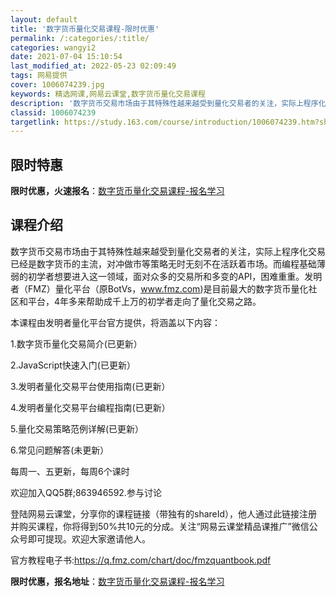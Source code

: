 ```yaml
---
layout: default
title: '数字货币量化交易课程-限时优惠'
permalink: /:categories/:title/
categories: wangyi2
date: 2021-07-04 15:10:54
last_modified_at: 2022-05-23 02:09:49
tags: 网易提供
cover: 1006074239.jpg
keywords: 精选网课,网易云课堂,数字货币量化交易课程
description: '数字货币交易市场由于其特殊性越来越受到量化交易者的关注，实际上程序化交易已经是数字货币的主流，对冲做市等策略无时无刻不在'
classid: 1006074239
targetlink: https://study.163.com/course/introduction/1006074239.htm?share=1&shareId=1025206652&utm_campaign=share&utm_medium=iphoneShare&utm_source=&utm_u=1025206652
---
```


## 限时特惠

**限时优惠，火速报名**：[数字货币量化交易课程-报名学习](https://study.163.com/course/introduction/1006074239.htm?share=1&shareId=1025206652&utm_campaign=share&utm_medium=iphoneShare&utm_source=&utm_u=1025206652)

## 课程介绍

数字货币交易市场由于其特殊性越来越受到量化交易者的关注，实际上程序化交易已经是数字货币的主流，对冲做市等策略无时无刻不在活跃着市场。而编程基础薄弱的初学者想要进入这一领域，面对众多的交易所和多变的API，困难重重。发明者（FMZ）量化平台（原BotVs，www.fmz.com)是目前最大的数字货币量化社区和平台，4年多来帮助成千上万的初学者走向了量化交易之路。

本课程由发明者量化平台官方提供，将涵盖以下内容：

1.数字货币量化交易简介(已更新）

2.JavaScript快速入门(已更新）

3.发明者量化交易平台使用指南(已更新）

4.发明者量化交易平台编程指南(已更新）

5.量化交易策略范例详解(已更新）

6.常见问题解答(未更新）

每周一、五更新，每周6个课时

欢迎加入QQ5群;863946592.参与讨论

登陆网易云课堂，分享你的课程链接（带独有的shareId），他人通过此链接注册并购买课程，你将得到50%共10元的分成。关注“网易云课堂精品课推广”微信公众号即可提现。欢迎大家邀请他人。

官方教程电子书:https://q.fmz.com/chart/doc/fmzquantbook.pdf

**限时优惠，报名地址**：[数字货币量化交易课程-报名学习](https://study.163.com/course/introduction/1006074239.htm?share=1&shareId=1025206652&utm_campaign=share&utm_medium=iphoneShare&utm_source=&utm_u=1025206652)

